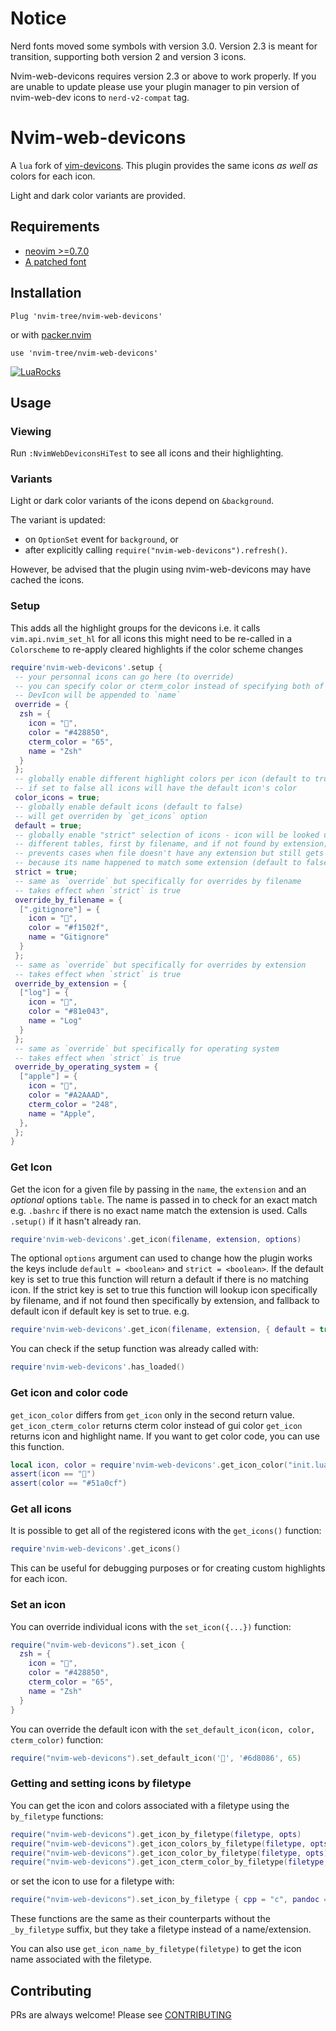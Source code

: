 # Notice
Nerd fonts moved some symbols with version 3.0. Version 2.3 is meant for transition, supporting both version 2 and version 3 icons.

Nvim-web-devicons requires version 2.3 or above to work properly. If you are unable to update please use your plugin manager to pin version of nvim-web-dev icons to `nerd-v2-compat` tag.

# Nvim-web-devicons

A `lua` fork of [vim-devicons](https://github.com/ryanoasis/vim-devicons). This plugin provides the same icons _as well as_ colors for each icon.

Light and dark color variants are provided.

## Requirements

- [neovim >=0.7.0](https://github.com/neovim/neovim/wiki/Installing-Neovim)
- [A patched font](https://www.nerdfonts.com/)

## Installation

```vim
Plug 'nvim-tree/nvim-web-devicons'
```

or with [packer.nvim](https://github.com/wbthomason/packer.nvim)

```
use 'nvim-tree/nvim-web-devicons'
```

[![LuaRocks](https://img.shields.io/luarocks/v/nvim-tree/nvim-web-devicons?logo=lua&color=purple)](https://luarocks.org/modules/nvim-tree/nvim-web-devicons)

## Usage

### Viewing

Run `:NvimWebDeviconsHiTest` to see all icons and their highlighting.

### Variants

Light or dark color variants of the icons depend on `&background`.

The variant is updated:
- on `OptionSet` event for `background`, or
- after explicitly calling `require("nvim-web-devicons").refresh()`.

However, be advised that the plugin using nvim-web-devicons may have cached the icons.

### Setup

This adds all the highlight groups for the devicons
i.e. it calls `vim.api.nvim_set_hl` for all icons
this might need to be re-called in a `Colorscheme` to re-apply cleared highlights
if the color scheme changes

```lua
require'nvim-web-devicons'.setup {
 -- your personnal icons can go here (to override)
 -- you can specify color or cterm_color instead of specifying both of them
 -- DevIcon will be appended to `name`
 override = {
  zsh = {
    icon = "",
    color = "#428850",
    cterm_color = "65",
    name = "Zsh"
  }
 };
 -- globally enable different highlight colors per icon (default to true)
 -- if set to false all icons will have the default icon's color
 color_icons = true;
 -- globally enable default icons (default to false)
 -- will get overriden by `get_icons` option
 default = true;
 -- globally enable "strict" selection of icons - icon will be looked up in
 -- different tables, first by filename, and if not found by extension; this
 -- prevents cases when file doesn't have any extension but still gets some icon
 -- because its name happened to match some extension (default to false)
 strict = true;
 -- same as `override` but specifically for overrides by filename
 -- takes effect when `strict` is true
 override_by_filename = {
  [".gitignore"] = {
    icon = "",
    color = "#f1502f",
    name = "Gitignore"
  }
 };
 -- same as `override` but specifically for overrides by extension
 -- takes effect when `strict` is true
 override_by_extension = {
  ["log"] = {
    icon = "",
    color = "#81e043",
    name = "Log"
  }
 };
 -- same as `override` but specifically for operating system
 -- takes effect when `strict` is true
 override_by_operating_system = {
  ["apple"] = {
    icon = "",
    color = "#A2AAAD",
    cterm_color = "248",
    name = "Apple",
  },
 };
}
```

### Get Icon

Get the icon for a given file by passing in the `name`, the `extension` and an _optional_ options `table`.
The name is passed in to check for an exact match e.g. `.bashrc` if there is no exact name match the extension
is used. Calls `.setup()` if it hasn't already ran.

```lua
require'nvim-web-devicons'.get_icon(filename, extension, options)
```

The optional `options` argument can used to change how the plugin works the keys include
`default = <boolean>` and `strict = <boolean>`. If the default key is set to true this
function will return a default if there is no matching icon. If the strict key is set
to true this function will lookup icon specifically by filename, and if not found then
specifically by extension, and fallback to default icon if default key is set to true.
e.g.

```lua
require'nvim-web-devicons'.get_icon(filename, extension, { default = true })
```

You can check if the setup function was already called with:
```lua
require'nvim-web-devicons'.has_loaded()
```

### Get icon and color code

`get_icon_color` differs from `get_icon` only in the second return value.
`get_icon_cterm_color` returns cterm color instead of gui color
`get_icon` returns icon and highlight name.
If you want to get color code, you can use this function.
```lua
local icon, color = require'nvim-web-devicons'.get_icon_color("init.lua", "lua")
assert(icon == "")
assert(color == "#51a0cf")
```

### Get all icons

It is possible to get all of the registered icons with the `get_icons()` function:

```lua
require'nvim-web-devicons'.get_icons()
```

This can be useful for debugging purposes or for creating custom highlights for each icon.


### Set an icon

You can override individual icons with the `set_icon({...})` function:

```lua
require("nvim-web-devicons").set_icon {
  zsh = {
    icon = "",
    color = "#428850",
    cterm_color = "65",
    name = "Zsh"
  }
}
```

You can override the default icon with the `set_default_icon(icon, color, cterm_color)` function:

```lua
require("nvim-web-devicons").set_default_icon('', '#6d8086', 65)
```

### Getting and setting icons by filetype

You can get the icon and colors associated with a filetype using the `by_filetype` functions:

```lua
require("nvim-web-devicons").get_icon_by_filetype(filetype, opts)
require("nvim-web-devicons").get_icon_colors_by_filetype(filetype, opts)
require("nvim-web-devicons").get_icon_color_by_filetype(filetype, opts)
require("nvim-web-devicons").get_icon_cterm_color_by_filetype(filetype, opts)
```

or set the icon to use for a filetype with:

```lua
require("nvim-web-devicons").set_icon_by_filetype { cpp = "c", pandoc = "md", }
```

These functions are the same as their counterparts without the `_by_filetype` suffix, but they take a filetype instead of a name/extension.

You can also use `get_icon_name_by_filetype(filetype)` to get the icon name associated with the filetype.

## Contributing

PRs are always welcome! Please see [CONTRIBUTING](CONTRIBUTING.md)

<!-- vim: set ft=markdown: -->